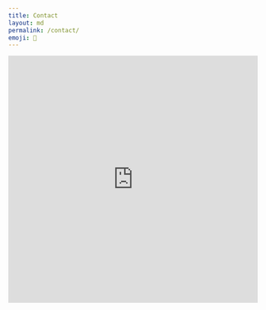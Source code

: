 ```yaml
---
title: Contact
layout: md
permalink: /contact/
emoji: 👋
---
```


<iframe src="https://tally.so/embed/pnrLM3?hideTitle=1&alignLeft=1" width="100%" height="500" frameborder="0" marginheight="0" marginwidth="0"></iframe>
